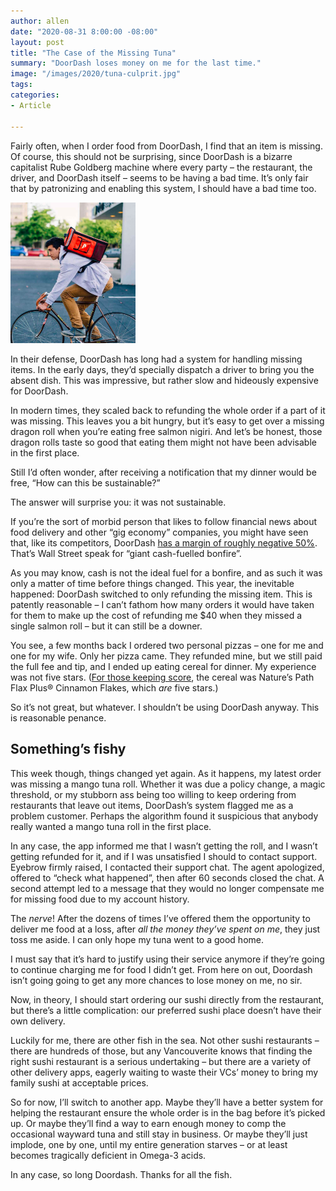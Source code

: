 ```yaml
---
author: allen
date: "2020-08-31 8:00:00 -08:00"
layout: post
title: "The Case of the Missing Tuna"
summary: "DoorDash loses money on me for the last time."
image: "/images/2020/tuna-culprit.jpg"
tags:
categories:
- Article

---
```


Fairly often, when I order food from DoorDash, I find that an item is missing. Of course, this should not be surprising, since DoorDash is a bizarre capitalist Rube Goldberg machine where every party – the restaurant, the driver, and DoorDash itself – seems to be having a bad time. It’s only fair that by patronizing and enabling this system, I should have a bad time too.

<img src="/images/2020/tuna-culprit.jpg" style="width: 200px">

In their defense, DoorDash has long had a system for handling missing items. In the early days, they’d specially dispatch a driver to bring you the absent dish. This was impressive, but rather slow and hideously expensive for DoorDash.

In modern times, they scaled back to refunding the whole order if a part of it was missing. This leaves you a bit hungry, but it’s easy to get over a missing dragon roll when you’re eating free salmon nigiri. And let’s be honest, those dragon rolls taste so good that eating them might not have been advisable in the first place.

Still I’d often wonder, after receiving a notification that my dinner would be free, “How can this be sustainable?”

The answer will surprise you: it was not sustainable.

If you’re the sort of morbid person that likes to follow financial news about food delivery and other “gig economy” companies, you might have seen that, like its competitors, DoorDash [has a margin of roughly negative 50%](https://www.fool.com/investing/2020/08/04/why-a-doordash-ipo-might-not-deliver-for-investors.aspx). That’s Wall Street speak for “giant cash-fuelled bonfire”.

As you may know, cash is not the ideal fuel for a bonfire, and as such it was only a matter of time before things changed. This year, the inevitable happened: DoorDash switched to only refunding the missing item. This is patently reasonable – I can’t fathom how many orders it would have taken for them to make up the cost of refunding me $40 when they missed a single salmon roll – but it can still be a downer.

You see, a few months back I ordered two personal pizzas – one for me and one for my wife. Only her pizza came. They refunded mine, but we still paid the full fee and tip, and I ended up eating cereal for dinner. My experience was not five stars. ([For those keeping score](https://allenpike.com/2020/unified-theory-of-cereal), the cereal was Nature’s Path Flax Plus® Cinnamon Flakes, which *are* five stars.)

So it’s not great, but whatever. I shouldn’t be using DoorDash anyway. This is reasonable penance.

## Something’s fishy

This week though, things changed yet again. As it happens, my latest order was missing a mango tuna roll. Whether it was due a policy change, a magic threshold, or my stubborn ass being too willing to keep ordering from restaurants that leave out items, DoorDash’s system flagged me as a problem customer. Perhaps the algorithm found it suspicious that anybody really wanted a mango tuna roll in the first place.

In any case, the app informed me that I wasn’t getting the roll, and I wasn’t getting refunded for it, and if I was unsatisfied I should to contact support. Eyebrow firmly raised, I contacted their support chat. The agent apologized, offered to “check what happened”, then after 60 seconds closed the chat. A second attempt led to a message that they would no longer compensate me for missing food due to my account history.

The *nerve*! After the dozens of times I’ve offered them the opportunity to deliver me food at a loss, after *all the money they’ve spent on me*, they just toss me aside. I can only hope my tuna went to a good home.

I must say that it’s hard to justify using their service anymore if they’re going to continue charging me for food I didn’t get. From here on out, Doordash isn’t going going to get any more chances to lose money on me, no sir.

Now, in theory, I should start ordering our sushi directly from the restaurant, but there’s a little complication: our preferred sushi place doesn’t have their own delivery.

Luckily for me, there are other fish in the sea. Not other sushi restaurants – there are hundreds of those, but any Vancouverite knows that finding the right sushi restaurant is a serious undertaking – but there are a variety of other delivery apps, eagerly waiting to waste their VCs’ money to bring my family sushi at acceptable prices.

So for now, I’ll switch to another app. Maybe they’ll have a better system for helping the restaurant ensure the whole order is in the bag before it’s picked up. Or maybe they’ll find a way to earn enough money to comp the occasional wayward tuna and still stay in business. Or maybe they’ll just implode, one by one, until my entire generation starves – or at least becomes tragically deficient in Omega-3 acids.

In any case, so long Doordash. Thanks for all the fish.
